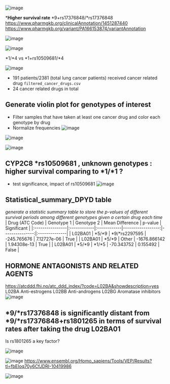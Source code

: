 ![image](https://github.com/user-attachments/assets/8712e406-799f-42ab-89ec-b08f86673fe1)


***Higher survival rate** *9+rs17376848/*rs17376848 
https://www.pharmgkb.org/clinicalAnnotation/1451287440
https://www.pharmgkb.org/variant/PA166153874/variantAnnotation

![image](https://github.com/user-attachments/assets/c0b36b3b-8c72-49a4-bb00-40f0178b70cd)

![image](https://github.com/user-attachments/assets/4c1273b9-b340-41c7-ac04-fe388413bf95)



*1/*4 vs *1+rs10509681/*4

![image](https://github.com/user-attachments/assets/e293193e-510e-4c5a-be85-43bc8f202116)




* 191 patients/2381 (total lung cancer patients) received cancer related drug `filtered_cancer_drugs.csv`
* 24 cancer related drugs in total


## Generate violin plot for genotypes of interest
* Filter samples that have taken at least one cancer drug and color each genotype by drug
* Normalize frequencies
![image](https://github.com/user-attachments/assets/d1bc6bac-13b4-4fdf-9f51-7a5fa7e6e221)


![image](https://github.com/user-attachments/assets/6d21ba9f-5872-4647-8ecd-bc09d29480c9)

![image](https://github.com/user-attachments/assets/24a55093-75f2-47c0-9f53-dce9d456a4c1)


## CYP2C8 *rs10509681 , unknown genotypes : higher survival comparing to *1/*1 ?
  * test significance, impact of rs10509681
![image](https://github.com/user-attachments/assets/88d93376-ceb8-46de-a609-03e73f0022f8)

## Statistical_summary_DPYD table
_generate a statistic summary table to store the p-values of different survival periods among different genotypes given a certain drug each time_
| Drug (ATC Code) | Genotype 1  | Genotype 2  |   Mean Difference |        p-value | Significant   |
|:----------------|:------------|:------------|------------------:|---------------:|:--------------|
| L02BA01         | *5/*9       | *9/*rs2297595 |       -245.765676 |  7.12727e-06   | True          |
| L02BA01         | *5/*9       | Other       |     -1676.866142   |  1.94308e-13   | True          |
| L02BA01         | *5/*9       | *1/*5       |        -70.343752 |  0.155492      | False         |


##  HORMONE ANTAGONISTS AND RELATED AGENTS
https://atcddd.fhi.no/atc_ddd_index/?code=L02BA&showdescription=yes
L02BA Anti-estrogens
L02BB Anti-androgens
L02BG Aromatase inhibitors
![image](https://github.com/user-attachments/assets/e07b7d43-5024-4a09-8c76-7676d80de91c)



 ## *9/*rs17376848 is significantly distant from *9/*rs17376848+rs1801265 in terms of survival rates after taking the drug L02BA01
 Is rs1801265 a key factor?
 
![image](https://github.com/user-attachments/assets/9ede6505-0b35-40e5-a914-b763cfff4480)

![image](https://github.com/user-attachments/assets/2f7ffefe-3aeb-414c-8f8d-cdea7787a91b)
https://www.ensembl.org/Homo_sapiens/Tools/VEP/Results?tl=fbEIoq70y6CfJDRI-10419986


![image](https://github.com/user-attachments/assets/bd756f79-a6d0-4e42-a5a6-03fa6ce73461)


